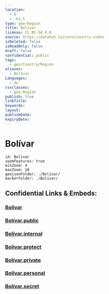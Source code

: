 ```yaml
---
location:
  - 6
  - -63.5
type: geo-Region
title: Bolívar
license: CC BY-SA 4.0
source: https://datahub.io/core/country-codes
isDeleted: false
isReadOnly: false
draft: false
confidential: public
tags:
  - geo/Country/Region
aliases:
  - Bolívar
Languages:
  - de
cssclasses:
  - geo-Region
publish: true
linkTitle:
keywords:
layout:
publishDate:
expiryDate:
---
```


# Bolívar

```leaflet
id: Bolívar
zoomFeatures: true 
minZoom: 4 
maxZoom: 18
geojsonFolder: ./Bolívar/
markerFolder: ./Bolívar/
```


## Confidential Links & Embeds: 

### [Bolívar](/_Standards/Earth/Continent/America~South/Venezuela/States~Venezuela/Bolívar.md) 

### [Bolívar.public](/_public/Earth/Continent/America~South/Venezuela/States~Venezuela/Bolívar.public.md) 

### [Bolívar.internal](/_internal/Earth/Continent/America~South/Venezuela/States~Venezuela/Bolívar.internal.md) 

### [Bolívar.protect](/_protect/Earth/Continent/America~South/Venezuela/States~Venezuela/Bolívar.protect.md) 

### [Bolívar.private](/_private/Earth/Continent/America~South/Venezuela/States~Venezuela/Bolívar.private.md) 

### [Bolívar.personal](/_personal/Earth/Continent/America~South/Venezuela/States~Venezuela/Bolívar.personal.md) 

### [Bolívar.secret](/_secret/Earth/Continent/America~South/Venezuela/States~Venezuela/Bolívar.secret.md)

